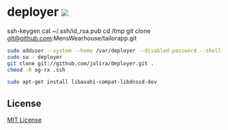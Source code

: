 deployer [<img src="https://secure.travis-ci.org/jolira/deployer.png" />](http://travis-ci.org/#!/jolira/deployer)
========================================

ssh-keygen
cat ~/.ssh/id_rsa.pub
cd /tmp
git clone git@github.com:MensWearhouse/tailorapp.git


```bash
sudo adduser --system --home /var/deployer --disabled-password --shell /bin/bash deployer
sudo su - deployer
git clone git://github.com/jolira/deployer.git .
chmod -R og-rx .ssh
```

```bash
sudo apt-get install libavahi-compat-libdnssd-dev
```

License
-----------------

[MIT License](https://raw.github.com/jolira/deployer/master/LICENSE.txt)
